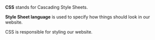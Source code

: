 **CSS** stands for Cascading Style Sheets.

**Style Sheet language** is used to specify how things should look in our website.

CSS is responsible for styling our website.